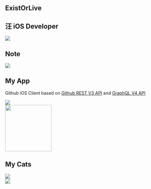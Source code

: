 ## ExistOrLive

## 汪 iOS Developer

![](https://github-readme-stats.vercel.app/api?username=ExistOrLive&show_icons=true&count_private=true&icon_color=CE1D2D&text_color=718096&bg_color=00000000)

## Note 

<a href="https://github.com/ExistOrLive/DocumentForLearning">
  <img src="https://github-readme-stats.vercel.app/api/pin/?username=ExistOrLive&repo=DocumentForLearning" />
</a>

## My App

Github iOS Client based on [Github REST V3 API](https://docs.github.com/en/rest) and [GraphQL V4 API](https://docs.github.com/en/free-pro-team@latest/graphql)

<a href="https://github.com/ExistOrLive/GithubClient">
  <img src="https://github-readme-stats.vercel.app/api/pin/?username=ExistOrLive&repo=GithubClient" />
</a>

<div><a href="https://apps.apple.com/cn/app/zlgithubclient/id1498787032"><img src="https://gitee.com/existorlive/exist-or-live-pic/raw/master/appstoredownload.png" width=150></a></div>

## My Cats

<div><img src="https://gitee.com/existorlive/exist-or-live-pic/raw/master/IMG_3738.JPG"></div>

<div><img src="https://gitee.com/existorlive/exist-or-live-pic/raw/master/IMG_3739.JPG"></div>
